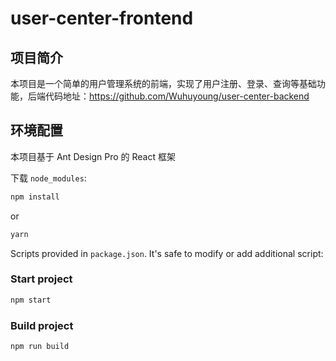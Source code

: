 # user-center-frontend

## 项目简介

本项目是一个简单的用户管理系统的前端，实现了用户注册、登录、查询等基础功能，后端代码地址：https://github.com/Wuhuyoung/user-center-backend

## 环境配置

本项目基于 Ant Design Pro 的 React 框架

下载 `node_modules`:

```bash
npm install
```

or

```bash
yarn
```

Scripts provided in `package.json`. It's safe to modify or add additional script:

### Start project

```bash
npm start
```

### Build project

```bash
npm run build
```

